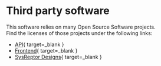 # Third party software

This software relies on many Open Source Software projects.  
Find the licenses of those projects under the following links:

* [API](https://github.com/Syslifters/sysreptor/blob/main/api/NOTICE){ target=_blank }
* [Frontend](https://github.com/Syslifters/sysreptor/blob/main/packages/NOTICE){ target=_blank }
* [SysReptor Designs](https://github.com/Syslifters/sysreptor/blob/main/packages/rendering/NOTICE_DESIGNS){ target=_blank }
